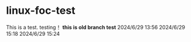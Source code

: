 # linux-foc-test
  This is a test.
  testing！
**this is old branch test**
2024/6/29 13:56
2024/6/29 15:18
2024/6/29 15:24